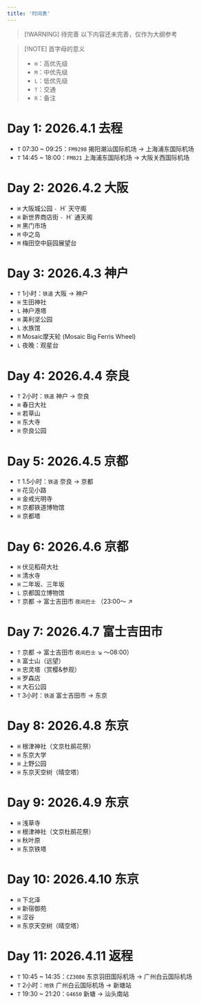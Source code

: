 ```yaml
---
title: '时间表'
---
```


> [!WARNING] 待完善
> 以下内容还未完善，仅作为大纲参考

> [!NOTE] 首字母的意义
> - `H`：高优先级
> - `M`：中优先级
> - `L`：低优先级
> - `T`：交通
> - `R`：备注

# Day 1: 2026.4.1 去程

- `T` 07:30 ~ 09:25：`FM9298` 揭阳潮汕国际机场 -> 上海浦东国际机场
- `T` 14:45 ~ 18:00：`FM821` 上海浦东国际机场 -> 大阪关西国际机场

# Day 2: 2026.4.2 大阪

- `H` 大阪城公园
`- `H` 天守阁
- `H` 新世界商店街
`- `H` 通天阁
- `M` 黑门市场
- `M` 中之岛
- `M` 梅田空中庭园展望台

# Day 3: 2026.4.3 神户

- `T` 1小时：`铁道` 大阪 -> 神户
- `H` 生田神社
- `L` 神户港塔
- `H` 美利坚公园
- `L` 水族馆
- `M` Mosaic摩天轮 (Mosaic Big Ferris Wheel)
- `L` 夜晚：观星台

# Day 4: 2026.4.4 奈良

- `T` 2小时：`铁道` 神户 -> 奈良
- `H` 春日大社
- `H` 若草山
- `H` 东大寺
- `H` 奈良公园

# Day 5: 2026.4.5 京都

- `T` 1.5小时：`铁道` 奈良 -> 京都
- `H` 花见小路
- `H` 金戒光明寺
- `M` 京都铁道博物馆
- `H` 京都塔

# Day 6: 2026.4.6 京都

- `H` 伏见稻荷大社
- `H` 清水寺
- `H` 二年坂、三年坂
- `L` 京都国立博物馆
- `T` 京都 -> 富士吉田市 `夜间巴士` （23:00～ ↗

# Day 7: 2026.4.7 富士吉田市

- `T` 京都 -> 富士吉田市 `夜间巴士` ↘ ～08:00）
- `R` 富士山（远望）
- `H` 忠灵塔（赏樱&参观）
- `H` 罗森店
- `H` 大石公园
- `T` 3小时：`铁道` 富士吉田市 -> 东京

# Day 8: 2026.4.8 东京

- `H` 根津神社（文京杜鹃花祭）
- `H` 东京大学
- `H` 上野公园
- `H` 东京天空树（晴空塔）

# Day 9: 2026.4.9 东京

- `H` 浅草寺
- `H` 根津神社（文京杜鹃花祭）
- `H` 秋叶原
- `H` 东京铁塔

# Day 10: 2026.4.10 东京

- `H` 下北泽
- `H` 新宿御苑
- `H` 涩谷
- `H` 东京天空树（晴空塔）

# Day 11: 2026.4.11 返程

- `T` 10:45 ~ 14:35：`CZ3086` 东京羽田国际机场 -> 广州白云国际机场
- `T` 2小时：`地铁` 广州白云国际机场 -> 新塘站
- `T` 19:30 ~ 21:20：`G4650` 新塘 -> 汕头南站

